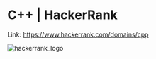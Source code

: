 # C++ | HackerRank

Link: https://www.hackerrank.com/domains/cpp

![hackerrank_logo](https://hrcdn.net/hackerrank/assets/brand/h_mark_sm-2b74ffcaf85d7091a6301c30d6c411c5.svg)
